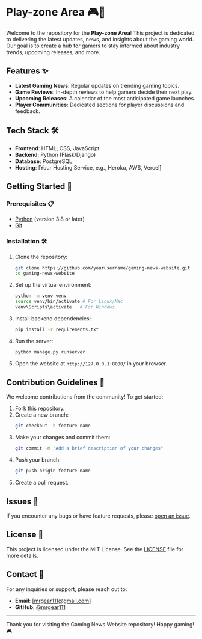 # Play-zone Area 🎮📰

Welcome to the repository for the **Play-zone Area**! This project is dedicated to delivering the latest updates, news, and insights about the gaming world. Our goal is to create a hub for gamers to stay informed about industry trends, upcoming releases, and more.

## Features ✨

- **Latest Gaming News**: Regular updates on trending gaming topics.
- **Game Reviews**: In-depth reviews to help gamers decide their next play.
- **Upcoming Releases**: A calendar of the most anticipated game launches.
- **Player Communities**: Dedicated sections for player discussions and feedback.

## Tech Stack 🛠️

- **Frontend**: HTML, CSS, JavaScript
- **Backend**: Python (Flask/Django)
- **Database**: PostgreSQL
- **Hosting**: [Your Hosting Service, e.g., Heroku, AWS, Vercel]

## Getting Started 🚀

### Prerequisites 📋

- [Python](https://www.python.org/) (version 3.8 or later)
- [Git](https://git-scm.com/)


### Installation 🛠️

1. Clone the repository:
   ```bash
   git clone https://github.com/yourusername/gaming-news-website.git
   cd gaming-news-website
   ```

2. Set up the virtual environment:
   ```bash
   python -m venv venv
   source venv/bin/activate # For Linux/Mac
   venv\Scripts\activate   # For Windows
   ```

3. Install backend dependencies:
   ```bash
   pip install -r requirements.txt
   ```

4. Run the server:
   ```bash
   python manage.py runserver
   ```

5. Open the website at `http://127.0.0.1:8000/` in your browser.

## Contribution Guidelines 🤝

We welcome contributions from the community! To get started:

1. Fork this repository.
2. Create a new branch:
   ```bash
   git checkout -b feature-name
   ```
3. Make your changes and commit them:
   ```bash
   git commit -m "Add a brief description of your changes"
   ```
4. Push your branch:
   ```bash
   git push origin feature-name
   ```
5. Create a pull request.

## Issues 🐞

If you encounter any bugs or have feature requests, please [open an issue](https://github.com/yourusername/gaming-news-website/issues).

## License 📄

This project is licensed under the MIT License. See the [LICENSE](LICENSE) file for more details.

## Contact 📧

For any inquiries or support, please reach out to:

- **Email**: [mrgear111@gmail.com]
- **GitHub**: [@mrgear111](https://github.com/mrgear111)

---

Thank you for visiting the Gaming News Website repository! Happy gaming! 🎮
